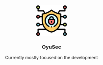 <p align="center">
  <a href="https://github.com/ByamB4/https://github.com/oyusec/oyusec.github.io">
    <img src="public/img/shield.png" alt="Logo" width="100" height="100">
  </a>

  <h3 align="center">OyuSec</h3>

  <p align="center">
    Currently mostly focused on the development
  </p>
</p>
